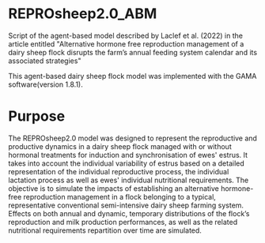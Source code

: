 # REPROsheep2.0_ABM 
Script of the agent-based model described by  Laclef et al. (2022) in the article entitled "Alternative hormone free reproduction management of a dairy sheep flock disrupts the farm’s annual feeding system calendar and its associated strategies"  

This agent-based dairy sheep flock model was implemented with the GAMA software(version 1.8.1).

# Purpose
The REPROsheep2.0 model was designed to represent the reproductive and productive dynamics in a dairy sheep flock managed with or without hormonal treatments
for induction and synchronisation of ewes' estrus. It takes into account the individual variability of estrus based on a detailed representation of the individual 
reproductive process, the individual lactation process as well as ewes' individual nutritional requirements. The objective is to simulate the impacts 
of establishing an alternative hormone-free reproduction management in a flock belonging to a typical, representative conventional semi-intensive dairy sheep farming 
system. Effects on both annual and dynamic, temporary distributions of the flock’s reproduction and milk production performances, as well as the related nutritional 
requirements repartition over time are simulated.
